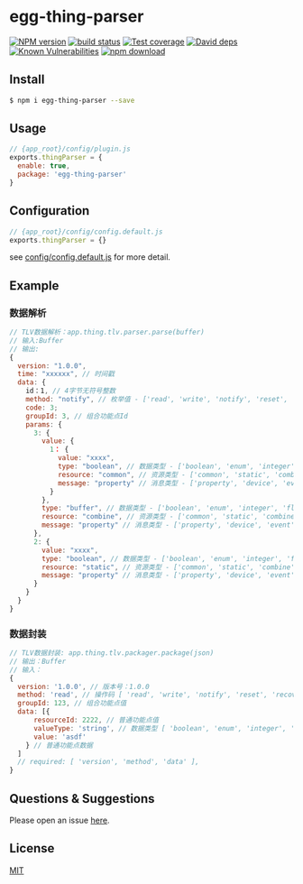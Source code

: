 # egg-thing-parser

[![NPM version][npm-image]][npm-url]
[![build status][travis-image]][travis-url]
[![Test coverage][codecov-image]][codecov-url]
[![David deps][david-image]][david-url]
[![Known Vulnerabilities][snyk-image]][snyk-url]
[![npm download][download-image]][download-url]

[npm-image]: https://img.shields.io/npm/v/egg-thing-parser.svg?style=flat-square
[npm-url]: https://npmjs.org/package/egg-thing-parser
[travis-image]: https://img.shields.io/travis/eggjs/egg-thing-parser.svg?style=flat-square
[travis-url]: https://travis-ci.org/eggjs/egg-thing-parser
[codecov-image]: https://img.shields.io/codecov/c/github/eggjs/egg-thing-parser.svg?style=flat-square
[codecov-url]: https://codecov.io/github/eggjs/egg-thing-parser?branch=master
[david-image]: https://img.shields.io/david/eggjs/egg-thing-parser.svg?style=flat-square
[david-url]: https://david-dm.org/eggjs/egg-thing-parser
[snyk-image]: https://snyk.io/test/npm/egg-thing-parser/badge.svg?style=flat-square
[snyk-url]: https://snyk.io/test/npm/egg-thing-parser
[download-image]: https://img.shields.io/npm/dm/egg-thing-parser.svg?style=flat-square
[download-url]: https://npmjs.org/package/egg-thing-parser

<!--
Description here.
-->

## Install

```bash
$ npm i egg-thing-parser --save
```

## Usage

```js
// {app_root}/config/plugin.js
exports.thingParser = {
  enable: true,
  package: 'egg-thing-parser'
}
```

## Configuration

```js
// {app_root}/config/config.default.js
exports.thingParser = {}
```

see [config/config.default.js](config/config.default.js) for more detail.

## Example

### 数据解析

```javascript
// TLV数据解析：app.thing.tlv.parser.parse(buffer)
// 输入:Buffer
// 输出:
{
  version: "1.0.0",
  time: "xxxxxx", // 时间戳
  data: {
    id：1, // 4字节无符号整数
    method: "notify", // 枚举值 - ['read', 'write', 'notify', 'reset', 'recovery', 'resp']
    code: 3;
    groupId: 3, // 组合功能点Id
    params: {
      3: {
        value: {
          1： {
            value: "xxxx",
            type: "boolean", // 数据类型 - ['boolean', 'enum', 'integer', 'float', 'buffer', 'string', 'exception']
            resource: "common", // 资源类型 - ['common', 'static', 'combine']
            message: "property" // 消息类型 - ['property', 'device', 'event', 'system']
          }
        },
        type: "buffer", // 数据类型 - ['boolean', 'enum', 'integer', 'float', 'buffer', 'string', 'exception']
        resource: "combine", // 资源类型 - ['common', 'static', 'combine']
        message: "property" // 消息类型 - ['property', 'device', 'event', 'system']
      },
      2: {
        value: "xxxx",
        type: "boolean", // 数据类型 - ['boolean', 'enum', 'integer', 'float', 'buffer', 'string', 'exception']
        resource: "static", // 资源类型 - ['common', 'static', 'combine']
        message: "property" // 消息类型 - ['property', 'device', 'event', 'system']
      }
    }
  }
}
```

### 数据封装

```javascript
// TLV数据封装: app.thing.tlv.packager.package(json)
// 输出：Buffer
// 输入：
{
  version: '1.0.0', // 版本号：1.0.0
  method: 'read', // 操作码 [ 'read', 'write', 'notify', 'reset', 'recovery' ]
  groupId: 123, // 组合功能点值
  data: [{
      resourceId: 2222, // 普通功能点值
      valueType: 'string', // 数据类型 [ 'boolean', 'enum', 'integer', 'float', 'buffer', 'exception', 'string' ]
      value: 'asdf'
    } // 普通功能点数据
  ]
  // required: [ 'version', 'method', 'data' ],
}
```

## Questions & Suggestions

Please open an issue [here](https://github.com/jsonma/egg-thing-parser/issues).

## License

[MIT](LICENSE)
